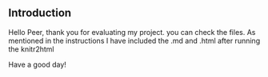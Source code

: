 ## Introduction
Hello Peer, thank you for evaluating my project. you can check the
files. As mentioned in the instructions I have included the .md and
.html after running the knitr2html

Have a good day!
